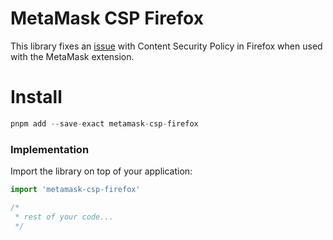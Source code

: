 # MetaMask CSP Firefox

This library fixes an [issue](https://github.com/MetaMask/metamask-extension/issues/3133) with Content Security Policy in Firefox when used with the MetaMask extension.

# Install

```ts
pnpm add --save-exact metamask-csp-firefox
```

### Implementation

Import the library on top of your application:

```ts
import 'metamask-csp-firefox'

/*
 * rest of your code...
 */
```